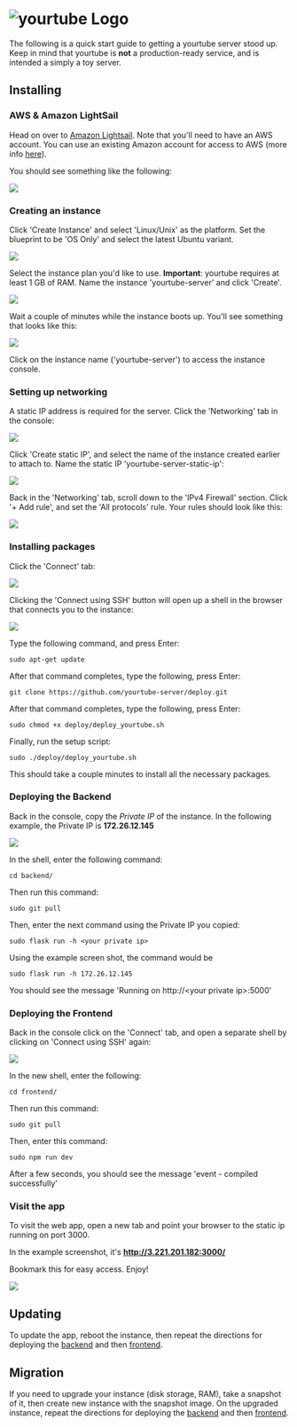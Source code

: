 # ![yourtube Logo](images/yourtube.svg)

The following is a quick start guide to getting a yourtube server stood up. Keep in mind that yourtube is **not** a production-ready service, and is intended a simply a toy server.

## Installing

### AWS & Amazon LightSail

Head on over to [Amazon Lightsail](https://aws.amazon.com/lightsail/). Note that you'll need to have an AWS account. You can use an existing Amazon account for access to AWS (more info [here](https://aws.amazon.com/premiumsupport/knowledge-center/create-and-activate-aws-account/)).

You should see something like the following:

![](images/image001.png)


### Creating an instance

Click 'Create Instance' and select 'Linux/Unix' as the platform. Set the blueprint to be 'OS Only' and select the latest Ubuntu variant.

![](images/image002.png)

Select the instance plan you'd like to use. **Important**: yourtube requires at least 1 GB of RAM. Name the instance 'yourtube-server' and click 'Create'.

![](images/image003.png)

Wait a couple of minutes while the instance boots up. You'll see something that looks like this:

![](images/image004.png)

Click on the instance name ('yourtube-server') to access the instance console.

### Setting up networking

A static IP address is required for the server. Click the 'Networking' tab in the console:

![](images/image005.png)

Click 'Create static IP', and select the name of the instance created earlier to attach to. Name the static IP 'yourtube-server-static-ip':

![](images/image006.png)

Back in the 'Networking' tab, scroll down to the 'IPv4 Firewall' section. Click '+ Add rule', and set the 'All protocols' rule. Your rules should look like this:

![](images/image007.png)

### Installing packages

Click the 'Connect' tab:

![](images/image008.png)

Clicking the 'Connect using SSH' button will open up a shell in the browser that connects you to the instance:

![](images/image009.png)

Type the following command, and press Enter:

```
sudo apt-get update
```

After that command completes, type the following, press Enter:

```
git clone https://github.com/yourtube-server/deploy.git
```

After that command completes, type the following, press Enter:

```
sudo chmod +x deploy/deploy_yourtube.sh
```
Finally, run the setup script:

```
sudo ./deploy/deploy_yourtube.sh
```

This should take a couple minutes to install all the necessary packages. 

### Deploying the Backend

Back in the console, copy the *Private IP* of the instance. In the following example, the Private IP is **172.26.12.145**

![](images/image010.png)

In the shell, enter the following command:

```
cd backend/
```

Then run this command:

```
sudo git pull
```

Then, enter the next command using the Private IP you copied:

```
sudo flask run -h <your private ip> 
```
Using the example screen shot, the command would be


```
sudo flask run -h 172.26.12.145 
```

You should see the message 'Running on http://\<your private ip\>:5000'

### Deploying the Frontend

Back in the console click on the 'Connect' tab, and open a separate shell by clicking on 'Connect using SSH' again:

![](images/image008.png)

In the new shell, enter the following:

```
cd frontend/
```

Then run this command:

```
sudo git pull
```

Then, enter this command:

```
sudo npm run dev
```

After a few seconds, you should see the message 'event - compiled successfully'

### Visit the app

To visit the web app, open a new tab and point your browser to the static ip running on port 3000. 

In the example screenshot, it's **http://3.221.201.182:3000/**

Bookmark this for easy access. Enjoy!

![](images/image011.png)

## Updating 

To update the app, reboot the instance, then repeat the directions for deploying the [backend](#deploying-the-backend) and then [frontend](#deploying-the-frontend).

## Migration

If you need to upgrade your instance (disk storage, RAM), take a snapshot of it, then create new instance with the snapshot image. On the upgraded instance, repeat the directions for deploying the [backend](#deploying-the-backend) and then [frontend](#deploying-the-frontend).


